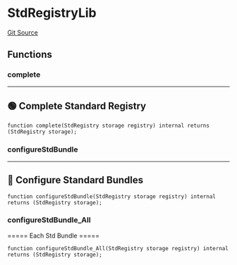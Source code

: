 # StdRegistryLib
[Git Source](https://github.com/metacontract/mc/blob/b874bc295b567a7e9bd6d6c63dfe84df116a2f3a/src/devkit/registry/StdRegistry.sol)


## Functions
### complete

----------------------------------
🟢 Complete Standard Registry
------------------------------------


```solidity
function complete(StdRegistry storage registry) internal returns (StdRegistry storage);
```

### configureStdBundle

----------------------------------
🔧 Configure Standard Bundles
------------------------------------


```solidity
function configureStdBundle(StdRegistry storage registry) internal returns (StdRegistry storage);
```

### configureStdBundle_All

===== Each Std Bundle =====


```solidity
function configureStdBundle_All(StdRegistry storage registry) internal returns (StdRegistry storage);
```


